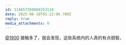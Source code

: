 ```yaml
---
id: 114657389884253118
date: 2025-06-10T05:22:06.700Z
reply: true
media_attachments: 0
---
```


[@1900](https://social.1900.live/@1900) 接触多了，就会发现，这些系统内的人真的有点弱智。

